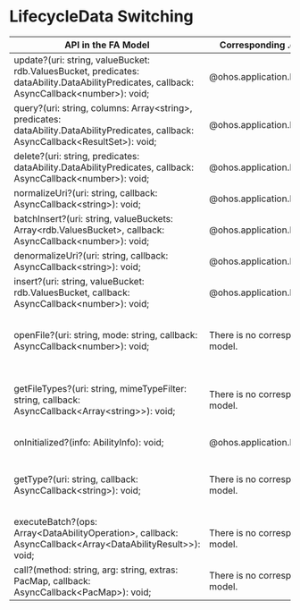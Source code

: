 # LifecycleData Switching


  | API in the FA Model| Corresponding .d.ts File in the Stage Model| Corresponding API in the Stage Model| 
| -------- | -------- | -------- |
| update?(uri: string, valueBucket: rdb.ValuesBucket, predicates: dataAbility.DataAbilityPredicates, callback: AsyncCallback&lt;number&gt;): void; | \@ohos.application.DataShareExtensionAbility.d.ts | [update?(uri: string, predicates: dataSharePredicates.DataSharePredicates, valueBucket: ValuesBucket, callback: AsyncCallback&lt;number&gt;): void;](../reference/apis-arkdata/js-apis-application-dataShareExtensionAbility-sys.md#update) |
| query?(uri: string, columns: Array&lt;string&gt;, predicates: dataAbility.DataAbilityPredicates, callback: AsyncCallback&lt;ResultSet&gt;): void; | \@ohos.application.DataShareExtensionAbility.d.ts | [query?(uri: string, predicates: dataSharePredicates.DataSharePredicates, columns: Array&lt;string&gt;, callback: AsyncCallback&lt;Object&gt;): void;](../reference/apis-arkdata/js-apis-application-dataShareExtensionAbility-sys.md#query) |
| delete?(uri: string, predicates: dataAbility.DataAbilityPredicates, callback: AsyncCallback&lt;number&gt;): void; | \@ohos.application.DataShareExtensionAbility.d.ts | [delete?(uri: string, predicates: dataSharePredicates.DataSharePredicates, callback: AsyncCallback&lt;number&gt;): void;](../reference/apis-arkdata/js-apis-application-dataShareExtensionAbility-sys.md#delete) |
| normalizeUri?(uri: string, callback: AsyncCallback&lt;string&gt;): void; | \@ohos.application.DataShareExtensionAbility.d.ts | [normalizeUri?(uri: string, callback: AsyncCallback&lt;string&gt;): void;](../reference/apis-arkdata/js-apis-application-dataShareExtensionAbility-sys.md#normalizeuri) |
| batchInsert?(uri: string, valueBuckets: Array&lt;rdb.ValuesBucket&gt;, callback: AsyncCallback&lt;number&gt;): void; | \@ohos.application.DataShareExtensionAbility.d.ts | [batchInsert?(uri: string, valueBuckets: Array&lt;ValuesBucket&gt;, callback: AsyncCallback&lt;number&gt;): void;](../reference/apis-arkdata/js-apis-application-dataShareExtensionAbility-sys.md#batchinsert) |
| denormalizeUri?(uri: string, callback: AsyncCallback&lt;string&gt;): void; | \@ohos.application.DataShareExtensionAbility.d.ts | [denormalizeUri?(uri: string, callback: AsyncCallback&lt;string&gt;): void;](../reference/apis-arkdata/js-apis-application-dataShareExtensionAbility-sys.md#denormalizeuri) |
| insert?(uri: string, valueBucket: rdb.ValuesBucket, callback: AsyncCallback&lt;number&gt;): void; | \@ohos.application.DataShareExtensionAbility.d.ts | [insert?(uri: string, valueBucket: ValuesBucket, callback: AsyncCallback&lt;number&gt;): void;](../reference/apis-arkdata/js-apis-application-dataShareExtensionAbility-sys.md#insert) |
| openFile?(uri: string, mode: string, callback: AsyncCallback&lt;number&gt;): void; | There is no corresponding API in the stage model.| The stage model does not support cross-process URI access. You are advised to use [the **want** parameter to carry the file descriptor and file information](file-processing-apps-startup.md) for cross-process file access.|
| getFileTypes?(uri: string, mimeTypeFilter: string, callback: AsyncCallback&lt;Array&lt;string&gt;&gt;): void; | There is no corresponding API in the stage model.| The stage model does not support cross-process URI access. You are advised to use [the **want** parameter to carry the file descriptor and file information](file-processing-apps-startup.md) for cross-process file access.|
| onInitialized?(info: AbilityInfo): void; | \@ohos.application.DataShareExtensionAbility.d.ts | [onCreate?(want: Want, callback: AsyncCallback&lt;void&gt;): void;](../reference/apis-arkdata/js-apis-application-dataShareExtensionAbility-sys.md#oncreate) |
| getType?(uri: string, callback: AsyncCallback&lt;string&gt;): void; | There is no corresponding API in the stage model.| The stage model does not support cross-process URI access. You are advised to use [the **want** parameter to carry the file descriptor and file information](file-processing-apps-startup.md) for cross-process file access.|
| executeBatch?(ops: Array&lt;DataAbilityOperation&gt;, callback: AsyncCallback&lt;Array&lt;DataAbilityResult&gt;&gt;): void; | There is no corresponding API in the stage model.| No corresponding API is provided.|
| call?(method: string, arg: string, extras: PacMap, callback: AsyncCallback&lt;PacMap&gt;): void; | There is no corresponding API in the stage model.| No corresponding API is provided.|
